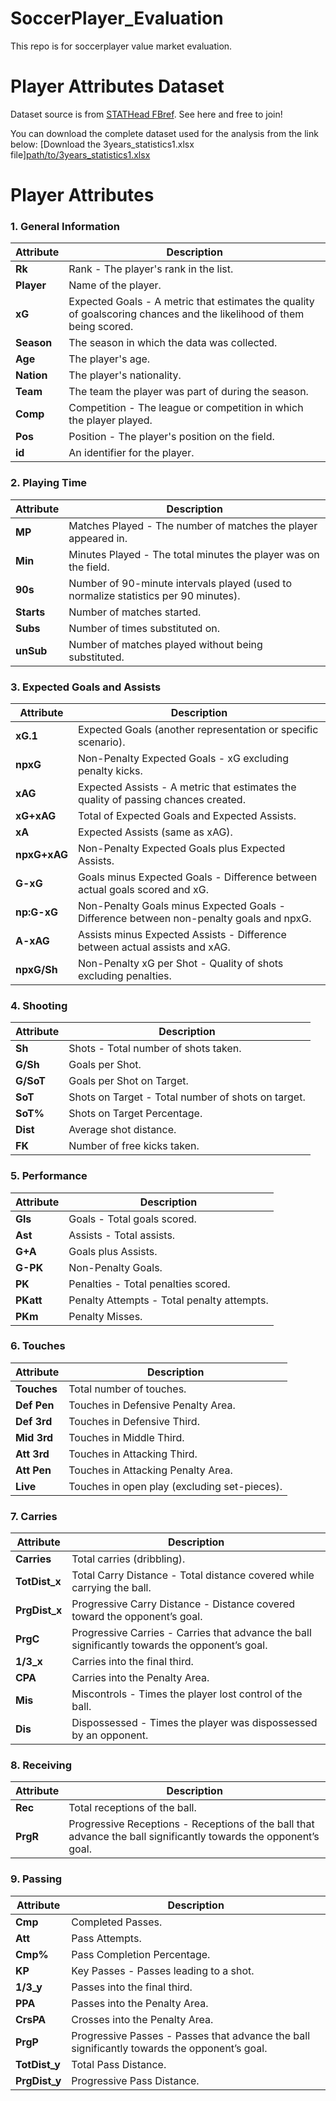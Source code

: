 # SoccerPlayer_Evaluation
This repo is for soccerplayer value market evaluation. 



# Player Attributes Dataset
Dataset source is from [STATHead FBref](https://stathead.com/fbref/). See here and free to join!

You can download the complete dataset used for the analysis from the link below:
[Download the 3years_statistics1.xlsx file][path/to/3years_statistics1.xlsx](https://docs.google.com/spreadsheets/d/1p4p690VWMjMB_3mkBzbgOi3ZfvBowVF3/edit?usp=drive_link&ouid=109629826928896722483&rtpof=true&sd=true)



# Player Attributes

### 1. General Information
| Attribute | Description |
|-----------|-------------|
| **Rk** | Rank - The player's rank in the list. |
| **Player** | Name of the player. |
| **xG** | Expected Goals - A metric that estimates the quality of goalscoring chances and the likelihood of them being scored. |
| **Season** | The season in which the data was collected. |
| **Age** | The player's age. |
| **Nation** | The player's nationality. |
| **Team** | The team the player was part of during the season. |
| **Comp** | Competition - The league or competition in which the player played. |
| **Pos** | Position - The player's position on the field. |
| **id** | An identifier for the player. |

### 2. Playing Time
| Attribute | Description |
|-----------|-------------|
| **MP** | Matches Played - The number of matches the player appeared in. |
| **Min** | Minutes Played - The total minutes the player was on the field. |
| **90s** | Number of 90-minute intervals played (used to normalize statistics per 90 minutes). |
| **Starts** | Number of matches started. |
| **Subs** | Number of times substituted on. |
| **unSub** | Number of matches played without being substituted. |

### 3. Expected Goals and Assists
| Attribute | Description |
|-----------|-------------|
| **xG.1** | Expected Goals (another representation or specific scenario). |
| **npxG** | Non-Penalty Expected Goals - xG excluding penalty kicks. |
| **xAG** | Expected Assists - A metric that estimates the quality of passing chances created. |
| **xG+xAG** | Total of Expected Goals and Expected Assists. |
| **xA** | Expected Assists (same as xAG). |
| **npxG+xAG** | Non-Penalty Expected Goals plus Expected Assists. |
| **G-xG** | Goals minus Expected Goals - Difference between actual goals scored and xG. |
| **np:G-xG** | Non-Penalty Goals minus Expected Goals - Difference between non-penalty goals and npxG. |
| **A-xAG** | Assists minus Expected Assists - Difference between actual assists and xAG. |
| **npxG/Sh** | Non-Penalty xG per Shot - Quality of shots excluding penalties. |

### 4. Shooting
| Attribute | Description |
|-----------|-------------|
| **Sh** | Shots - Total number of shots taken. |
| **G/Sh** | Goals per Shot. |
| **G/SoT** | Goals per Shot on Target. |
| **SoT** | Shots on Target - Total number of shots on target. |
| **SoT%** | Shots on Target Percentage. |
| **Dist** | Average shot distance. |
| **FK** | Number of free kicks taken. |

### 5. Performance
| Attribute | Description |
|-----------|-------------|
| **Gls** | Goals - Total goals scored. |
| **Ast** | Assists - Total assists. |
| **G+A** | Goals plus Assists. |
| **G-PK** | Non-Penalty Goals. |
| **PK** | Penalties - Total penalties scored. |
| **PKatt** | Penalty Attempts - Total penalty attempts. |
| **PKm** | Penalty Misses. |

### 6. Touches
| Attribute | Description |
|-----------|-------------|
| **Touches** | Total number of touches. |
| **Def Pen** | Touches in Defensive Penalty Area. |
| **Def 3rd** | Touches in Defensive Third. |
| **Mid 3rd** | Touches in Middle Third. |
| **Att 3rd** | Touches in Attacking Third. |
| **Att Pen** | Touches in Attacking Penalty Area. |
| **Live** | Touches in open play (excluding set-pieces). |

### 7. Carries
| Attribute | Description |
|-----------|-------------|
| **Carries** | Total carries (dribbling). |
| **TotDist_x** | Total Carry Distance - Total distance covered while carrying the ball. |
| **PrgDist_x** | Progressive Carry Distance - Distance covered toward the opponent’s goal. |
| **PrgC** | Progressive Carries - Carries that advance the ball significantly towards the opponent’s goal. |
| **1/3_x** | Carries into the final third. |
| **CPA** | Carries into the Penalty Area. |
| **Mis** | Miscontrols - Times the player lost control of the ball. |
| **Dis** | Dispossessed - Times the player was dispossessed by an opponent. |

### 8. Receiving
| Attribute | Description |
|-----------|-------------|
| **Rec** | Total receptions of the ball. |
| **PrgR** | Progressive Receptions - Receptions of the ball that advance the ball significantly towards the opponent’s goal. |

### 9. Passing
| Attribute | Description |
|-----------|-------------|
| **Cmp** | Completed Passes. |
| **Att** | Pass Attempts. |
| **Cmp%** | Pass Completion Percentage. |
| **KP** | Key Passes - Passes leading to a shot. |
| **1/3_y** | Passes into the final third. |
| **PPA** | Passes into the Penalty Area. |
| **CrsPA** | Crosses into the Penalty Area. |
| **PrgP** | Progressive Passes - Passes that advance the ball significantly towards the opponent’s goal. |
| **TotDist_y** | Total Pass Distance. |
| **PrgDist_y** | Progressive Pass Distance. |



